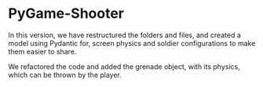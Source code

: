 # PyGame-Shooter

In this version, we have restructured the folders and files, and created a model using Pydantic for, screen physics and soldier configurations to make them easier to share.

We refactored the code and added the grenade object, with its physics, which can be thrown by the player.
